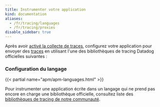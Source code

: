 ```yaml
---
title: Instrumenter votre application
kind: documentation
aliases:
  - /fr/tracing/languages
  - /fr/tracing/proxies
disable_sidebar: true
---
```

Après avoir [activé la collecte de traces][1], configurez votre application pour envoyer des [traces][2] en utilisant l'une des bibliothèques de tracing Datadog officielles suivantes :

### Configuration du langage

{{< partial name="apm/apm-languages.html" >}}

Pour instrumenter une application écrite dans un langage qui ne prend pas encore en charge une bibliothèque officielle, consultez liste des [bibliothèques de tracing de notre communauté][3].

[1]: /fr/tracing/send_traces/
[2]: /fr/tracing/visualization/#trace
[3]: /fr/developers/libraries/#apm-tracing-client-libraries